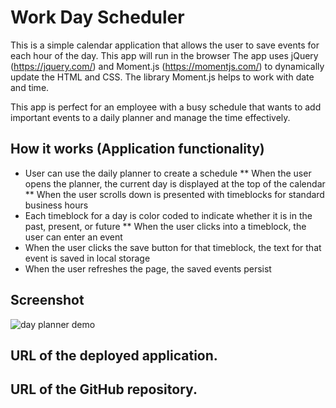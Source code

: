 # Work Day Scheduler

This is a simple calendar application that allows the user to save events for each hour of the day. 
This app will run in the browser 
The app uses jQuery (https://jquery.com/) and Moment.js (https://momentjs.com/) to dynamically update the HTML and CSS.
The library Moment.js helps to work with date and time. 

This app is perfect for an employee with a busy schedule that wants to add important events to a daily planner and manage the time effectively.

## How it works (Application functionality)

* User can use the daily planner to create a schedule
** When the user opens the planner, the current day is displayed at the top of the calendar 
** When the user scrolls down is presented with timeblocks for standard business hours
* Each timeblock for a day is color coded to indicate whether it is in the past, present, or future
** When the user clicks into a timeblock, the user can enter an event
* When the user clicks the save button for that timeblock, the text for that event is saved in local storage
* When the user refreshes the page, the saved events persist

## Screenshot

![day planner demo](./Assets/05-third-party-apis-homework-demo.gif)

## URL of the deployed application.

## URL of the GitHub repository.
